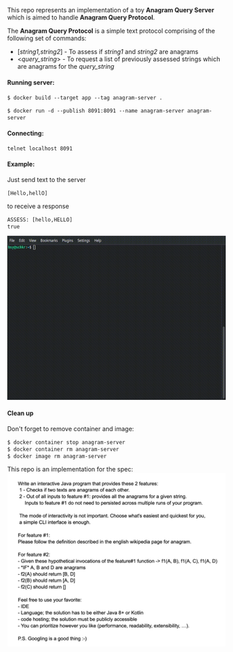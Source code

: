 
This repo represents an implementation of a toy **Anagram Query Server** which is aimed to handle **Anagram Query Protocol**.

The **Anagram Query Protocol** is a simple text protocol comprising of the following set of commands:
- [_string1,string2_] - To assess if _string1_ and _string2_ are anagrams
- <_query_string_> - To request a list of previously assessed strings which are anagrams for the _query_string_

#### Running server:
```
$ docker build --target app --tag anagram-server .
```
```
$ docker run -d --publish 8091:8091 --name anagram-server anagram-server
```
#### Connecting:
```
telnet localhost 8091
```
#### Example:
Just send text to the server
```
[Hello,hellO]
```
to receive a response
```
ASSESS: [hello,HELLO]
true
```
![Live example](/media/example.gif)

#### Clean up
Don't forget to remove container and image:
```
$ docker container stop anagram-server
$ docker container rm anagram-server
$ docker image rm anagram-server
```

This repo is an implementation for the spec:
![Task](/media/task_statement.png)